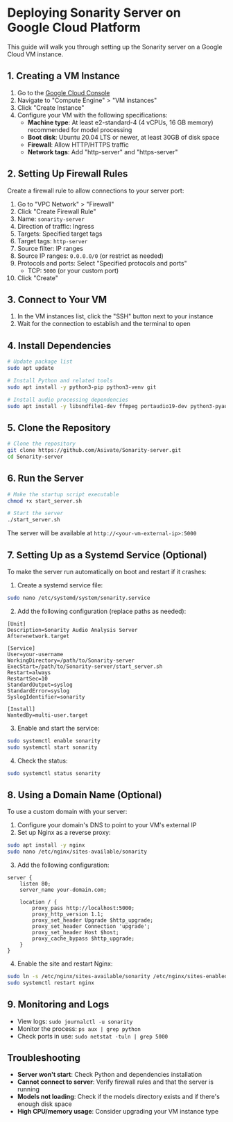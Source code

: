 # Deploying Sonarity Server on Google Cloud Platform

This guide will walk you through setting up the Sonarity server on a Google Cloud VM instance.

## 1. Creating a VM Instance

1. Go to the [Google Cloud Console](https://console.cloud.google.com/)
2. Navigate to "Compute Engine" > "VM instances"
3. Click "Create Instance"
4. Configure your VM with the following specifications:
   - **Machine type**: At least e2-standard-4 (4 vCPUs, 16 GB memory) recommended for model processing
   - **Boot disk**: Ubuntu 20.04 LTS or newer, at least 30GB of disk space
   - **Firewall**: Allow HTTP/HTTPS traffic
   - **Network tags**: Add "http-server" and "https-server"

## 2. Setting Up Firewall Rules

Create a firewall rule to allow connections to your server port:

1. Go to "VPC Network" > "Firewall"
2. Click "Create Firewall Rule"
3. Name: `sonarity-server`
4. Direction of traffic: Ingress
5. Targets: Specified target tags
6. Target tags: `http-server`
7. Source filter: IP ranges
8. Source IP ranges: `0.0.0.0/0` (or restrict as needed)
9. Protocols and ports: Select "Specified protocols and ports"
   - TCP: `5000` (or your custom port)
10. Click "Create"

## 3. Connect to Your VM

1. In the VM instances list, click the "SSH" button next to your instance
2. Wait for the connection to establish and the terminal to open

## 4. Install Dependencies

```bash
# Update package list
sudo apt update

# Install Python and related tools
sudo apt install -y python3-pip python3-venv git

# Install audio processing dependencies
sudo apt install -y libsndfile1-dev ffmpeg portaudio19-dev python3-pyaudio
```

## 5. Clone the Repository

```bash
# Clone the repository
git clone https://github.com/Asivate/Sonarity-server.git
cd Sonarity-server
```

## 6. Run the Server

```bash
# Make the startup script executable
chmod +x start_server.sh

# Start the server
./start_server.sh
```

The server will be available at `http://<your-vm-external-ip>:5000`

## 7. Setting Up as a Systemd Service (Optional)

To make the server run automatically on boot and restart if it crashes:

1. Create a systemd service file:

```bash
sudo nano /etc/systemd/system/sonarity.service
```

2. Add the following configuration (replace paths as needed):

```
[Unit]
Description=Sonarity Audio Analysis Server
After=network.target

[Service]
User=your-username
WorkingDirectory=/path/to/Sonarity-server
ExecStart=/path/to/Sonarity-server/start_server.sh
Restart=always
RestartSec=10
StandardOutput=syslog
StandardError=syslog
SyslogIdentifier=sonarity

[Install]
WantedBy=multi-user.target
```

3. Enable and start the service:

```bash
sudo systemctl enable sonarity
sudo systemctl start sonarity
```

4. Check the status:

```bash
sudo systemctl status sonarity
```

## 8. Using a Domain Name (Optional)

To use a custom domain with your server:

1. Configure your domain's DNS to point to your VM's external IP
2. Set up Nginx as a reverse proxy:

```bash
sudo apt install -y nginx
sudo nano /etc/nginx/sites-available/sonarity
```

3. Add the following configuration:

```
server {
    listen 80;
    server_name your-domain.com;

    location / {
        proxy_pass http://localhost:5000;
        proxy_http_version 1.1;
        proxy_set_header Upgrade $http_upgrade;
        proxy_set_header Connection 'upgrade';
        proxy_set_header Host $host;
        proxy_cache_bypass $http_upgrade;
    }
}
```

4. Enable the site and restart Nginx:

```bash
sudo ln -s /etc/nginx/sites-available/sonarity /etc/nginx/sites-enabled/
sudo systemctl restart nginx
```

## 9. Monitoring and Logs

- View logs: `sudo journalctl -u sonarity`
- Monitor the process: `ps aux | grep python`
- Check ports in use: `sudo netstat -tuln | grep 5000`

## Troubleshooting

- **Server won't start**: Check Python and dependencies installation
- **Cannot connect to server**: Verify firewall rules and that the server is running
- **Models not loading**: Check if the models directory exists and if there's enough disk space
- **High CPU/memory usage**: Consider upgrading your VM instance type 